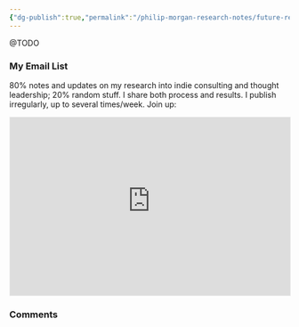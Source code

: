 ```yaml
---
{"dg-publish":true,"permalink":"/philip-morgan-research-notes/future-research-questions/is-there-a-predictable-path-to-thought-leadership/","dgHomeLink":true,"dgPassFrontmatter":false}
---
```



@TODO


<div class="transclusion internal-embed is-loaded"><div class="markdown-embed">

<div class="markdown-embed-title">



</div>

### My Email List

80% notes and updates on my research into indie consulting and thought leadership; 20% random stuff. I share both process and results. I publish irregularly, up to several times/week. Join up:

<iframe src="https://pmcresearchnotes.substack.com/embed" width="100%" height="320" style="border:1px solid #EEE; background:white;" frameborder="0" scrolling="no"></iframe>

</div></div>



<div class="transclusion internal-embed is-loaded"><div class="markdown-embed">

<div class="markdown-embed-title">



</div>

### Comments

&nbsp;

<script src="https://utteranc.es/client.js"
        repo="philipmorg/philip-morgan-research-notes"
        issue-term="pathname"
        label="comment"
        theme="github-light"
        crossorigin="anonymous"
        async>
</script>

&nbsp;

</div></div>
